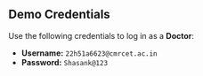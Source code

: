 ## Demo Credentials

Use the following credentials to log in as a **Doctor**:

- **Username:** `22h51a6623@cmrcet.ac.in`
- **Password:** `Shasank@123`
